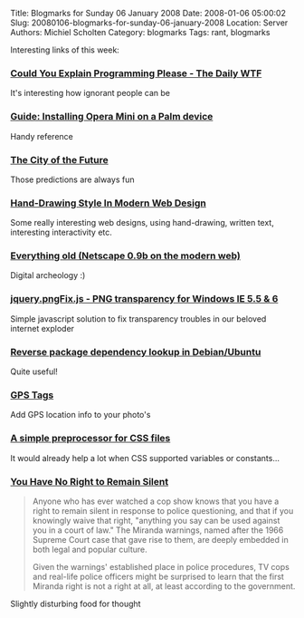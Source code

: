 Title: Blogmarks for Sunday 06 January 2008
Date: 2008-01-06 05:00:02
Slug: 20080106-blogmarks-for-sunday-06-january-2008
Location: Server
Authors: Michiel Scholten
Category: blogmarks
Tags: rant, blogmarks

<p>Interesting links of this week:</p>
<h3><a href="http://thedailywtf.com/Articles/Could-You-Explain-Programming-Please.aspx">Could You Explain Programming Please - The Daily WTF</a></h3>
<p>It's interesting how ignorant people can be</p>
<h3><a href="http://forum.brighthand.com/showthread.php?t=237551">Guide: Installing Opera Mini on a Palm device</a></h3>
<p>Handy reference</p>
<h3><a href="http://slashdot.org/article.pl?sid=07/12/30/2218248">The City of the Future</a></h3>
<p>Those predictions are always fun</p>
<h3><a href="http://www.smashingmagazine.com/2008/01/03/hand-drawing-style-in-modern-web-design/">Hand-Drawing Style In Modern Web Design</a></h3>
<p>Some really interesting web designs, using hand-drawing, written text, interesting interactivity etc.</p>
<h3><a href="http://torgo-x.livejournal.com/1013176.html">Everything old (Netscape 0.9b on the modern web)</a></h3>
<p>Digital archeology :)</p>
<h3><a href="http://jquery.andreaseberhard.de/pngFix/">jquery.pngFix.js - PNG transparency for Windows IE 5.5 &amp; 6</a></h3>
<p>Simple javascript solution to fix transparency troubles in our beloved internet exploder</p>
<h3><a href="http://blog.hartwork.org/?p=108">Reverse package dependency lookup in Debian/Ubuntu</a></h3>
<p>Quite useful!</p>
<h3><a href="http://www.sno.phy.queensu.ca/~phil/exiftool/TagNames/GPS.html">GPS Tags</a></h3>
<p>Add GPS location info to your photo's</p>
<h3><a href="http://uwstopia.nl/blog/2007/12/a-simple-preprocessor-for-css-files">A simple preprocessor for CSS files</a></h3>
<p>It would already help a lot when CSS supported variables or constants...</p>
<h3><a href="http://www.counterpunch.org/mariner1210.html">You Have No Right to Remain Silent</a></h3>
<blockquote><p>Anyone who has ever watched a cop show knows that you have a right to remain silent in response to police questioning, and that if you knowingly waive that right, "anything you say can be used against you in a court of law." The Miranda warnings, named after the 1966 Supreme Court case that gave rise to them, are deeply embedded in both legal and popular culture.</p>

<p>Given the warnings' established place in police procedures, TV cops and real-life police officers might be surprised to learn that the first Miranda right is not a right at all, at least according to the government.</p></blockquote>

<p>Slightly disturbing food for thought</p>
